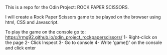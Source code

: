 This is a repo for the Odin Project: ROCK PAPER SCISSORS.

I will create a Rock Paper Scissors game to be played on the browser using html, CSS and Javascript.

To play the game on the console go to: https://rmg92.github.io/odin_project_rockpaperscissors/
1- Right-click on the page
2- Click Inspect
3- Go to console
4- Write 'game()' on the console and click enter